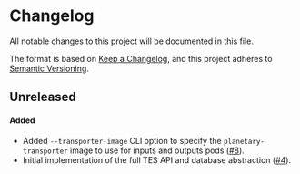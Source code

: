 # Changelog

All notable changes to this project will be documented in this file.

The format is based on [Keep a Changelog](https://keepachangelog.com/en/1.1.0/),
and this project adheres to [Semantic Versioning](https://semver.org/spec/v2.0.0.html).

## Unreleased

#### Added

* Added `--transporter-image` CLI option to specify the `planetary-transporter`
  image to use for inputs and outputs pods ([#8](https://github.com/stjude-rust-labs/planetary/pull/8)).
* Initial implementation of the full TES API and database abstraction ([#4](https://github.com/stjude-rust-labs/planetary/pull/4)).
